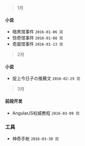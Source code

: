 > 1月

#### 小说

* 暗黑馆事件 `2016-01-06 完`
* 惊奇馆事件 `2016-01-08 完`
* 奇面馆事件 `2016-01-13 完`
 
> 2月

#### 小说

* 掟上今日子の推薦文 `2016-02-29 完`

> 3月

#### 前段开发

* AngularJS权威教程 `2016-03-09 完`

### 工具

* 神奇手帐 `2016-03-30 完`
